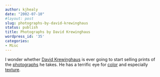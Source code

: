 ```yaml
---
author: kjhealy
date: "2002-07-10"
#layout: post
slug: photographs-by-david-krewinghaus
status: publish
title: Photographs by David Krewinghaus
wordpress_id: '35'
categories:
- Misc
---
```


I wonder whether [David Krewinghaus](http://www.davidkrewinghaus.com) is ever going to start selling prints of the [photographs](http://www.davidkrewinghaus.com/work/) he takes. He has a terrific eye for [color](http://www.davidkrewinghaus.com/work/addtl/plates.html) and especially [texture](http://www.davidkrewinghaus.com/work/addtl/snow.html).
